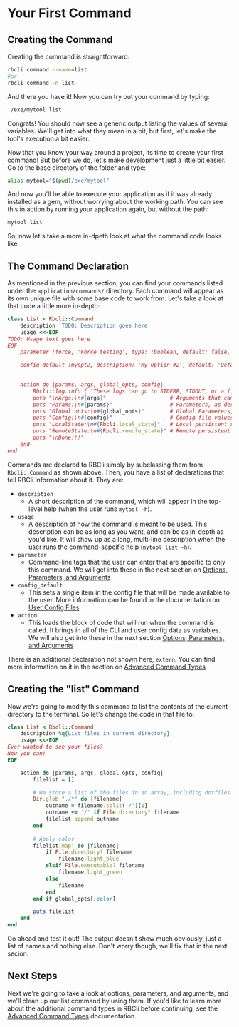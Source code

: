 # Your First Command

## Creating the Command

Creating the command is straightforward:

```bash
rbcli command --name=list
#or
rbcli command -n list
```

And there you have it! Now you can try out your command by typing:

```bash
./exe/mytool list
```

Congrats! You should now see a generic output listing the values of several variables. We'll get into what they mean in a bit, but first, let's make the tool's execution a bit easier.


Now that you know your way around a project, its time to create your first command! But before we do, let's make development just a little bit easier. Go to the base directory of the folder and type:

```bash
alias mytool="$(pwd)/exe/mytool"
```

And now you'll be able to execute your application as if it was already installed as a gem, without worrying about the working path. You can see this in action by running your application again, but without the path:

```bash
mytool list
```

So, now let's take a more in-dpeth look at what the command code looks like.

## The Command Declaration

As mentioned in the previous section, you can find your commands listed under the `application/commands/` directory. Each command will appear as its own unique file with some base code to work from. Let's take a look at that code a little more in-depth:

```ruby
class List < Rbcli::Command                                                           # Declare a new command by subclassing Rbcli::Command
	description 'TODO: Description goes here'                                           # (Required) Short description for the global help
	usage <<-EOF
TODO: Usage text goes here
EOF                                                                                   # (Required) Long description for the command-specific help
	parameter :force, 'Force testing', type: :boolean, default: false, required: false  # (Optional, Multiple) Add a command-specific CLI parameter. Can be called multiple times

	config_default :myopt2, description: 'My Option #2', default: 'Default Value Here'  # (Optional, Multiple) Specify an individual configuration parameter and set a default value. These will also be included in generated user config.
                                                                                      # Alternatively, you can simply create a yaml file in the `default_user_configs` directory in your project that specifies the default values of all options

	action do |params, args, global_opts, config|                                       # (Required) Block to execute if the command is called.
		Rbcli::log.info { 'These logs can go to STDERR, STDOUT, or a file' }              # Example log. Interface is identical to Ruby's logger
		puts "\nArgs:\n#{args}"                    # Arguments that came after the command on the CLI (i.e.: `mytool test bar baz` will yield args=['bar', 'baz'])
		puts "Params:\n#{params}"                  # Parameters, as described through the option statements above
		puts "Global opts:\n#{global_opts}"        # Global Parameters, as descirbed in the Configurate section
		puts "Config:\n#{config}"                  # Config file values
		puts "LocalState:\n#{Rbcli.local_state}"   # Local persistent state storage (when available) -- if unsure use Rbcli.local_state.nil?
		puts "RemoteState:\n#{Rbcli.remote_state}" # Remote persistent state storage (when available) -- if unsure use Rbcli.remote_state.nil?
		puts "\nDone!!!"
	end
end
```

Commands are declared to RBCli simply by subclassing them from `Rbcli::Command` as shown above. Then, you have a list of declarations that tell RBCli information about it. They are:

* `description`
	* A short description of the command, which will appear in the top-level help (when the user runs `mytool -h`).
* `usage`
	* A description of how the command is meant to be used. This description can be as long as you want, and can be as in-depth as you'd like. It will show up as a long, multi-line description when the user runs the command-sepcific help (`mytool list -h`).
* `parameter`
	* Command-line tags that the user can enter that are specific to only this command. We will get into these in the next section on [Options, Parameters, and Arguments][parameters_documentation]
* `config_default`
	* This sets a single item in the config file that will be made available to the user. More information can be found in the documentation on [User Config Files][user_config_documentation]
* `action`
	* This loads the block of code that will run when the command is called. It brings in all of the CLI and user config data as variables. We will also get into these in the next section [Options, Parameters, and Arguments][parameters_documentation]

There is an additional declaration not shown here, `extern`. You can find more information on it in the section on [Advanced Command Types][avanced_command_types_documentation]


## Creating the "list" Command

Now we're going to modify this command to list the contents of the current directory to the terminal. So let's change the code in that file to:

```ruby
class List < Rbcli::Command
	description %q{List files in current directory}
	usage <<-EOF
Ever wanted to see your files?
Now you can!
EOF

	action do |params, args, global_opts, config|
		filelist = []

		# We store a list of the files in an array, including dotfiles if specified
		Dir.glob "./*" do |filename|
			outname = filename.split('/')[1]
			outname += '/' if File.directory? filename
			filelist.append outname
		end
		
		# Apply color
		filelist.map! do |filename|
			if File.directory? filename
				filename.light_blue
			elsif File.executable? filename
				filename.light_green
			else
				filename
			end
		end if global_opts[:color]

		puts filelist
	end
end
```

Go ahead and test it out! The output doesn't show much obviously, just a list of names and nothing else. Don't worry though, we'll fix that in the next secion.

## Next Steps

Next we're going to take a look at options, parameters, and arguments, and we'll clean up our list command by using them. If you'd like to learn more about the additional command types in RBCli before continuing, see the [Advanced Command Types][avanced_command_types_documentation] documentation.

[parameters_documentation]: 40-options_parameters_and_arguments.md
[user_config_documentation]: ../advanced/user_config_files.md
[avanced_command_types_documentation]: ../advanced/advanced_command_types.md
